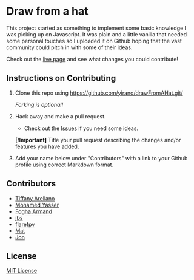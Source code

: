 # Draw from a hat

This project started as something to implement some basic knowledge I was picking up on Javascript. It was plain and a little vanilla that needed some personal touches so I uploaded it on Github hoping that the vast community could pitch in with some of their ideas. <br />

Check out the [live page](https://yirano.github.io/drawFromAHat/src/) and see what changes you could contribute!


## Instructions on Contributing

  1. Clone this repo using https://github.com/yirano/drawFromAHat.git/ <br />

      _Forking is optional!_
  2. Hack away and make a pull request. <br />
     
     - Check out the [Issues](https://github.com/yirano/drawFromAHat/issues) if you need some ideas.
   
      **[!Important]** Title your pull request describing the changes and/or features you have added. 

  3. Add your name below under "Contributors" with a link to your Github profile using correct Markdown format.

## Contributors

  * [Tiffany Arellano](https://github.com/yirano)
  * [Mohamed Yasser](https://github.com/MohamedYasser97)
  * [Fogha Armand](https://github.com/Fogha)
  * [jbs](https://github.com/lordjbs)
  * [flarefpv](https://github.com/flarefpv)
  * [Mat](https://github.com/alvinmatias69)
  * [Jon](https://github.com/jonmoon74)

## License
[MIT License](https://opensource.org/licenses/mit-license.php)
